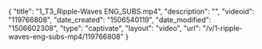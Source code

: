{
    "title": "1_T3_Ripple-Waves ENG_SUBS.mp4",
    "description": "",
    "videoid": "119766808",
    "date_created": "1506540119",
    "date_modified": "1506602308",
    "type": "captivate",
    "layout": "video",
    "url": "\/v\/1-ripple-waves-eng-subs-mp4\/119766808"
}